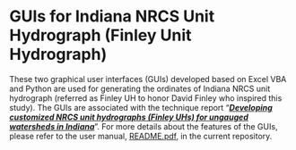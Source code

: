# GUIs for Indiana NRCS Unit Hydrograph (Finley Unit Hydrograph)
These two graphical user interfaces (GUIs) developed based on Excel VBA and Python are used for generating the ordinates of Indiana NRCS unit hydrograph (referred as Finley UH to honor David Finley who inspired this study). The GUIs are associated with the technique report “[<b><i>Developing customized NRCS unit hydrographs (Finley UHs) for ungauged watersheds in Indiana</b></i>](https://docs.lib.purdue.edu/jtrp/1821/)”. For more details about the features of the GUIs, please refer to the user manual, [README.pdf](https://github.com/huan1441/GUIs-for-Indiana-NRCS-Unit-Hydrograph/blob/main/README.pdf), in the current repository.
